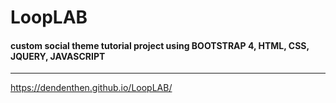 # LoopLAB
#### custom social theme tutorial project using BOOTSTRAP 4, HTML, CSS, JQUERY, JAVASCRIPT
---
https://dendenthen.github.io/LoopLAB/

